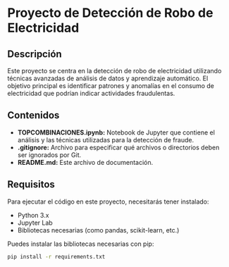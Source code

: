 # Proyecto de Detección de Robo de Electricidad

## Descripción

Este proyecto se centra en la detección de robo de electricidad utilizando técnicas avanzadas de análisis de datos y aprendizaje automático. El objetivo principal es identificar patrones y anomalías en el consumo de electricidad que podrían indicar actividades fraudulentas.

## Contenidos

- **TOPCOMBINACIONES.ipynb:** Notebook de Jupyter que contiene el análisis y las técnicas utilizadas para la detección de fraude.
- **.gitignore:** Archivo para especificar qué archivos o directorios deben ser ignorados por Git.
- **README.md:** Este archivo de documentación.

## Requisitos

Para ejecutar el código en este proyecto, necesitarás tener instalado:

- Python 3.x
- Jupyter Lab
- Bibliotecas necesarias (como pandas, scikit-learn, etc.)

Puedes instalar las bibliotecas necesarias con pip:

```bash
pip install -r requirements.txt

